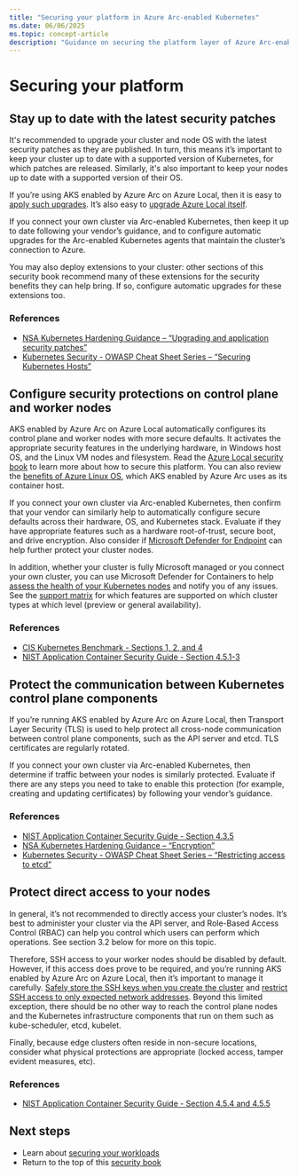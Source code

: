 ```yaml
---
title: "Securing your platform in Azure Arc-enabled Kubernetes"
ms.date: 06/06/2025
ms.topic: concept-article
description: "Guidance on securing the platform layer of Azure Arc-enabled Kubernetes clusters, including node, OS, and control plane protections."
---
```


# Securing your platform

## Stay up to date with the latest security patches

It's recommended to upgrade your cluster and node OS with the latest security patches as they are published. In turn, this means it’s important to keep your cluster up to date with a supported version of Kubernetes, for which patches are released. Similarly, it's also important to keep your nodes up to date with a supported version of their OS.

If you’re using AKS enabled by Azure Arc on Azure Local, then it is easy to [apply such upgrades](/azure/aks/aksarc/cluster-upgrade). It’s also easy to [upgrade Azure Local itself](/azure/azure-local/update/about-updates-23h2).

If you connect your own cluster via Arc-enabled Kubernetes, then keep it up to date following your vendor’s guidance, and to configure automatic upgrades for the Arc-enabled Kubernetes agents that maintain the cluster’s connection to Azure.

You may also deploy extensions to your cluster: other sections of this security book recommend many of these extensions for the security benefits they can help bring. If so, configure automatic upgrades for these extensions too.

### References
* [NSA Kubernetes Hardening Guidance – “Upgrading and application security patches”](https://media.defense.gov/2022/Aug/29/2003066362/-1/-1/0/CTR_KUBERNETES_HARDENING_GUIDANCE_1.2_20220829.PDF)
* [Kubernetes Security - OWASP Cheat Sheet Series – “Securing Kubernetes Hosts”](https://cheatsheetseries.owasp.org/cheatsheets/Kubernetes_Security_Cheat_Sheet.html)

## Configure security protections on control plane and worker nodes

AKS enabled by Azure Arc on Azure Local automatically configures its control plane and worker nodes with more secure defaults. It activates the appropriate security features in the underlying hardware, in Windows host OS, and the Linux VM nodes and filesystem. Read the [Azure Local security book](/azure/azure-local/concepts/security-features) to learn more about how to secure this platform. You can also review the [benefits of Azure Linux OS](/azure/azure-linux/intro-azure-linux#azure-linux-container-host-key-benefits), which AKS enabled by Azure Arc uses as its container host.

If you connect your own cluster via Arc-enabled Kubernetes, then confirm that your vendor can similarly help to automatically configure secure defaults across their hardware, OS, and Kubernetes stack. Evaluate if they have appropriate features such as a hardware root-of-trust, secure boot, and drive encryption. Also consider if [Microsoft Defender for Endpoint](/defender-endpoint) can help further protect your cluster nodes.

In addition, whether your cluster is fully Microsoft managed or you connect your own cluster, you can use Microsoft Defender for Containers to help [assess the health of your Kubernetes nodes](/azure/defender-for-cloud/kubernetes-nodes-va) and notify you of any issues. See the [support matrix](/azure/defender-for-cloud/support-matrix-defender-for-containers?tabs=azureva%2Carcrt%2Carcspm%2Carcnet) for which features are supported on which cluster types at which level (preview or general availability).

### References
* [CIS Kubernetes Benchmark - Sections 1, 2, and 4](https://www.cisecurity.org/benchmark/kubernetes)
* [NIST Application Container Security Guide - Section 4.5.1-3](https://csrc.nist.gov/pubs/sp/800/190/final)

## Protect the communication between Kubernetes control plane components

If you’re running AKS enabled by Azure Arc on Azure Local, then Transport Layer Security (TLS) is used to help protect all cross-node communication between control plane components, such as the API server and etcd. TLS certificates are regularly rotated.

If you connect your own cluster via Arc-enabled Kubernetes, then determine if traffic between your nodes is similarly protected. Evaluate if there are any steps you need to take to enable this protection (for example, creating and updating certificates) by following your vendor’s guidance.

### References
* [NIST Application Container Security Guide - Section 4.3.5](https://csrc.nist.gov/pubs/sp/800/190/final)
* [NSA Kubernetes Hardening Guidance – “Encryption”](https://media.defense.gov/2022/Aug/29/2003066362/-1/-1/0/CTR_KUBERNETES_HARDENING_GUIDANCE_1.2_20220829.PDF)
* [Kubernetes Security - OWASP Cheat Sheet Series – “Restricting access to etcd”](https://cheatsheetseries.owasp.org/cheatsheets/Kubernetes_Security_Cheat_Sheet.html)

## Protect direct access to your nodes

In general, it’s not recommended to directly access your cluster’s nodes. It’s best to administer your cluster via the API server, and Role-Based Access Control (RBAC) can help you control which users can perform which operations. See section 3.2 below for more on this topic.

Therefore, SSH access to your worker nodes should be disabled by default. However, if this access does prove to be required, and you’re running AKS enabled by Azure Arc on Azure Local, then it’s important to manage it carefully. [Safely store the SSH keys when you create the cluster](/azure/aks/aksarc/configure-ssh-keys) and [restrict SSH access to only expected network addresses](/azure/aks/hybrid/restrict-ssh-access). Beyond this limited exception, there should be no other way to reach the control plane nodes and the Kubernetes infrastructure components that run on them such as kube-scheduler, etcd, kubelet.

Finally, because edge clusters often reside in non-secure locations, consider what physical protections are appropriate (locked access, tamper evident measures, etc).

### References
* [NIST Application Container Security Guide - Section 4.5.4 and 4.5.5](https://csrc.nist.gov/pubs/sp/800/190/final)

## Next steps

- Learn about [securing your workloads](conceptual-securing-your-workloads.md)
- Return to the top of this [security book](conceptual-security-book.md)